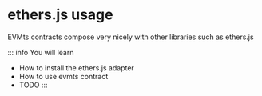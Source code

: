 # ethers.js usage

EVMts contracts compose very nicely with other libraries such as ethers.js

::: info You will learn

- How to install the ethers.js adapter
- How to use evmts contract
- TODO
  :::
